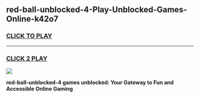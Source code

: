 
## red-ball-unblocked-4-Play-Unblocked-Games-Online-k42o7
<h3>
<a href="https://premium76.site?title=red-ball-unblocked-4&ref=25A">CLICK TO PLAY</a></h3>
<hr>

<h3>
<a href="https://premium76.site?title=red-ball-unblocked-4&ref=25A">CLICK 2 PLAY</a>
  
</h3>

<a href="https://premium76.site?title=red-ball-unblocked-4&ref=25A"><img src="https://clearcache.store/games.png"></a>


**red-ball-unblocked-4 games unblocked: Your Gateway to Fun and Accessible Online Gaming**
